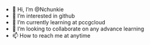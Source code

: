 - 👋 Hi, I’m @Nchunkie
- 👀 I’m interested in github
- 🌱 I’m currently learning at pccgcloud
- 💞️ I’m looking to collaborate on any advance learning
- 📫 How to reach me at anytime

<!---
Nchunkie/Nchunkie is a ✨ special ✨ repository because its `README.md` (this file) appears on your GitHub profile.
You can click the Preview link to take a look at your changes.
--->
